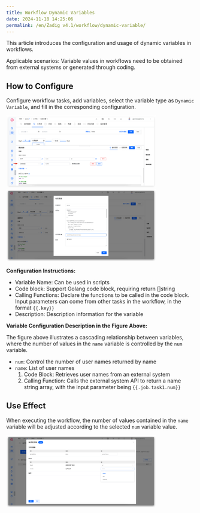 ```yaml
---
title: Workflow Dynamic Variables
date: 2024-11-18 14:25:06
permalink: /en/Zadig v4.1/workflow/dynamic-variable/
---
```


This article introduces the configuration and usage of dynamic variables in workflows.

Applicable scenarios: Variable values in workflows need to be obtained from external systems or generated through coding.

## How to Configure

Configure workflow tasks, add variables, select the variable type as `Dynamic Variable`, and fill in the corresponding configuration.

<img src="../../../../_images/dynamic_var_1.png" width="400" />
<img src="../../../../_images/dynamic_var_2.png" width="400" />

**Configuration Instructions:**
- Variable Name: Can be used in scripts
- Code block: Support Golang code block, requiring return []string
- Calling Functions: Declare the functions to be called in the code block. Input parameters can come from other tasks in the workflow, in the format <span v-pre>`{{.key}}`</span>
- Description: Description information for the variable

**Variable Configuration Description in the Figure Above:**

The figure above illustrates a cascading relationship between variables, where the number of values in the `name` variable is controlled by the `num` variable.
- `num`: Control the number of user names returned by name
- `name`: List of user names
   1. Code Block: Retrieves user names from an external system
   2. Calling Function: Calls the external system API to return a name string array, with the input parameter being <span v-pre>`{{.job.task1.num}}`</span>

## Use Effect

When executing the workflow, the number of values contained in the `name` variable will be adjusted according to the selected `num` variable value.

<img src="../../../../_images/dynamic_var_3.png" width="400" />